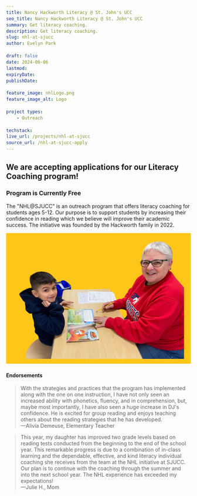 ```yaml
---
title: Nancy Hackworth Literacy @ St. John's UCC
seo_title: Nancy Hackworth Literacy @ St. John's UCC
summary: Get literacy coaching.
description: Get literacy coaching.
slug: nhl-at-sjucc
author: Evelyn Park

draft: false
date: 2024-06-06
lastmod: 
expiryDate: 
publishDate: 

feature_image: nhlLogo.png
feature_image_alt: Logo

project types: 
    - Outreach

techstack:
live_url: /projects/nhl-at-sjucc
source_url: /nhl-at-sjucc-apply
---
```


## We are accepting applications for our Literacy Coaching program!

### Program is Currently Free

The "NHL@SJUCC" is an outreach program that offers literacy coaching for students ages 5-12. Our purpose is to support students by increasing their confidence in reading which we believe will improve their academic success. The initiative was founded by the Hackworth family in 2022.

![bette.png](bette.png)

#### Endorsements

> With the strategies and practices that the program has implemented along with the one on one instruction, I have not only seen an increased ability with phonetics, fluency, and in comprehension, but, maybe most importantly, I have also seen a huge increase in DJ's confidence. He is excited for group reading and enjoys teaching others about the reading strategies that he has developed. </br> &mdash;Alivia Demeuse, Elementary Teacher

> This year, my daughter has improved two grade levels based on reading tests conducted from the beginning to the end of the school year. This remarkable progress is due to a combination of in-class learning and the dependable, effective, and kind literacy individual coaching she receives from the team at the NHL initiative at SJUCC. Our plan is to continue with the coaching through the summer and into the next school year. The NHL experience has exceeded my expectations! </br> &mdash;Julie H., Mom